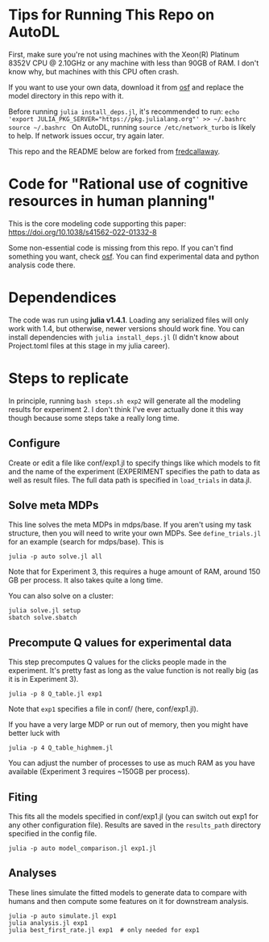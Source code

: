 # Tips for Running This Repo on AutoDL
First, make sure you're not using machines with the Xeon(R) Platinum 8352V CPU @ 2.10GHz or any machine with less than 90GB of RAM. I don't know why, but machines with this CPU often crash.

If you want to use your own data, download it from [osf](https://osf.io/rqxja) and replace the model directory in this repo with it.

Before running `julia install_deps.jl`, it's recommended to run:
`echo 'export JULIA_PKG_SERVER="https://pkg.julialang.org"' >> ~/.bashrc
source ~/.bashrc
`
On AutoDL, running `source /etc/network_turbo` is likely to help. If network issues occur, try again later.

This repo and the README below are forked from [fredcallaway](https://github.com/fredcallaway/optimal-planning-algorithms).

# Code for "Rational use of cognitive resources in human planning"

This is the core modeling code supporting this paper: https://doi.org/10.1038/s41562-022-01332-8

Some non-essential code is missing from this repo. If you can't find something you want, check [osf](https://osf.io/rqxja). You can find experimental data and python analysis code there.

# Dependendices

The code was run using **julia v1.4.1**. Loading any serialized files will only work with 1.4, but otherwise, newer versions should work fine. You can install dependencies with `julia install_deps.jl` (I didn't know about Project.toml files at this stage in my julia career).

# Steps to replicate

In principle, running `bash steps.sh exp2` will generate all the modeling results for experiment 2. I don't think I've ever actually done it this way though because some steps take a really long time.

## Configure

Create or edit a file like conf/exp1.jl to specify things like which models to fit and the name of the experiment (EXPERIMENT specifies the path to data as well as result files. The full data path is specified in `load_trials` in data.jl.

## Solve meta MDPs

This line solves the meta MDPs in mdps/base. If you aren't using my task structure, then you will need to write your own MDPs. See `define_trials.jl` for an example (search for mdps/base). This is 
```
julia -p auto solve.jl all
```
Note that for Experiment 3, this requires a huge amount of RAM, around 150 GB per process. It also takes quite a long time.

You can also solve on a cluster:
```
julia solve.jl setup
sbatch solve.sbatch
```

## Precompute Q values for experimental data

This step precomputes Q values for the clicks people made in the experiment. It's pretty fast as long as the value function is not really big (as it is in Experiment 3).

```
julia -p 8 Q_table.jl exp1
```

Note that `exp1` specifies a file in conf/ (here, conf/exp1.jl).

If you have a very large MDP or run out of memory, then you might have better luck with 
```
julia -p 4 Q_table_highmem.jl 
```

You can adjust the number of processes to use as much RAM as you have available (Experiment 3 requires ~150GB per process).

## Fiting

This fits all the models specified in conf/exp1.jl (you can switch out exp1 for any other configuration file). Results are saved in the `results_path` directory specified in the config file.

```
julia -p auto model_comparison.jl exp1.jl
```


## Analyses

These lines simulate the fitted models to generate data to compare with humans and then compute some features on it for downstream analysis.

```
julia -p auto simulate.jl exp1
julia analysis.jl exp1
julia best_first_rate.jl exp1  # only needed for exp1
```
